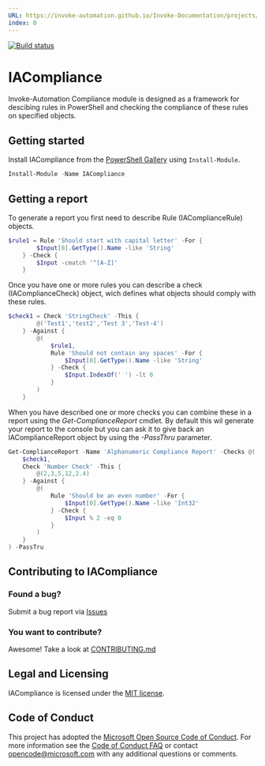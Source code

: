 ```yaml
---
URL: https://invoke-automation.github.io/Invoke-Documentation/projects/IACompliance/README
index: 0
---
```


[![Build status](https://ci.appveyor.com/api/projects/status/dp9nhmtfcrvey2ht/branch/master?svg=true)](https://ci.appveyor.com/project/TomasDeceuninck/iacompliance/branch/master)

# IACompliance

Invoke-Automation Compliance module is designed as a framework for descibing rules in PowerShell and checking the compliance of these rules on specified objects.

## Getting started

Install IACompliance from the [PowerShell Gallery](https://www.powershellgallery.com/) using `Install-Module`.

```powershell
Install-Module -Name IACompliance
```

## Getting a report

To generate a report you first need to describe Rule (IAComplianceRule) objects.
```powershell
$rule1 = Rule 'Should start with capital letter' -For {
		$Input[0].GetType().Name -like 'String'
	} -Check {
		$Input -cmatch '^[A-Z]'
	}
```

Once you have one or more rules you can describe a check (IAComplianceCheck) object, wich defines what objects should comply with these rules.
```powershell
$check1 = Check 'StringCheck' -This {
		@('Test1','test2','Test 3','Test-4')
	} -Against {
		@(
			$rule1,
			Rule 'Should not contain any spaces' -For {
				$Input[0].GetType().Name -like 'String'
			} -Check {
				$Input.IndexOf(' ') -lt 0
			}
		)
	}
```

When you have described one or more checks you can combine these in a report using the *Get-ComplianceReport* cmdlet.
By default this wil generate your report to the console but you can ask it to give back an IAComplianceReport object by using the *-PassThru* parameter.
```powershell
Get-ComplianceReport -Name 'Alphanumeric Compliance Report' -Checks @(
	$check1,
	Check 'Number Check' -This {
		@(2,3,5,12,2.4)
	} -Against {
		@(
			Rule 'Should be an even number' -For {
				$Input[0].GetType().Name -like 'Int32'
			} -Check {
				$Input % 2 -eq 0
			}
		)
	}
) -PassTru
```

## Contributing to IACompliance

### Found a bug?

Submit a bug report via [Issues](https://github.com/Invoke-Automation/IACompliance/issues)

### You want to contribute?

Awesome! Take a look at [CONTRIBUTING.md](CONTRIBUTING.md)

## Legal and Licensing

IACompliance is licensed under the [MIT license](LICENSE.txt).

## Code of Conduct

This project has adopted the [Microsoft Open Source Code of Conduct](https://opensource.microsoft.com/codeofconduct/). For more information see the [Code of Conduct FAQ](https://opensource.microsoft.com/codeofconduct/faq/) or contact [opencode@microsoft.com](mailto:opencode@microsoft.com) with any additional questions or comments.